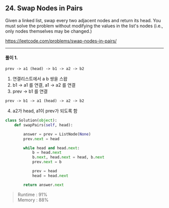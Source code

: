 ## 24. Swap Nodes in Pairs

Given a linked list, swap every two adjacent nodes and return its head. 
You must solve the problem without modifying the values in the list's nodes 
(i.e., only nodes themselves may be changed.)

https://leetcode.com/problems/swap-nodes-in-pairs/

---

#### 풀이 1. 

`prev -> a1 (head) -> b1 -> a2 -> b2`

1. 연결리스트에서 a b 쌍을 스왑
2. b1 -> a1 를 연결, a1 -> a2 를 연결
3. prev -> b1 를 연결

`prev -> b1 -> a1 (head) -> a2 -> b2`

4. a2가 head, a1이 prev가 되도록 함

```python
class Solution(object):
    def swapPairs(self, head):

        answer = prev = ListNode(None)
        prev.next = head

        while head and head.next:
            b = head.next
            b.next, head.next = head, b.next
            prev.next = b

            prev = head
            head = head.next

        return answer.next
```

> Runtime : 91%  
Memory : 88%

